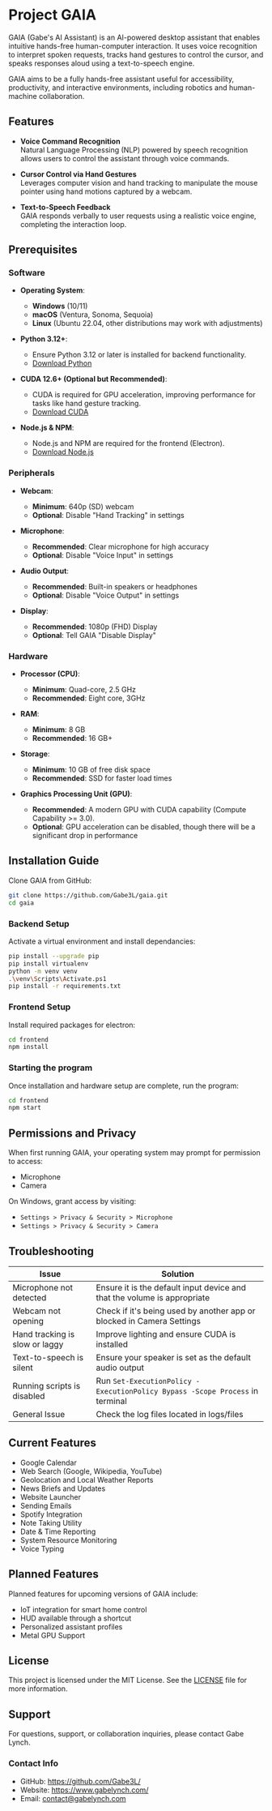 # Project GAIA

GAIA (Gabe's AI Assistant) is an AI-powered desktop assistant that enables intuitive hands-free human-computer interaction. It uses voice recognition to interpret spoken requests, tracks hand gestures to control the cursor, and speaks responses aloud using a text-to-speech engine.

GAIA aims to be a fully hands-free assistant useful for accessibility, productivity, and interactive environments, including robotics and human-machine collaboration.

## Features

- **Voice Command Recognition**  
  Natural Language Processing (NLP) powered by speech recognition allows users to control the assistant through voice commands.

- **Cursor Control via Hand Gestures**  
  Leverages computer vision and hand tracking to manipulate the mouse pointer using hand motions captured by a webcam.

- **Text-to-Speech Feedback**  
  GAIA responds verbally to user requests using a realistic voice engine, completing the interaction loop.

## Prerequisites

### Software

- **Operating System**:  
  - **Windows** (10/11)
  - **macOS** (Ventura, Sonoma, Sequoia)
  - **Linux** (Ubuntu 22.04, other distributions may work with adjustments)

- **Python 3.12+**:  
  - Ensure Python 3.12 or later is installed for backend functionality.  
  - [Download Python](https://www.python.org/downloads/)

- **CUDA 12.6+ (Optional but Recommended)**:  
  - CUDA is required for GPU acceleration, improving performance for tasks like hand gesture tracking.  
  - [Download CUDA](https://developer.nvidia.com/cuda-toolkit-archive/)

- **Node.js & NPM**:  
  - Node.js and NPM are required for the frontend (Electron).  
  - [Download Node.js](https://nodejs.org/en/download)

### Peripherals

- **Webcam**:  
  - **Minimum**: 640p (SD) webcam  
  - **Optional**: Disable "Hand Tracking" in settings
  
- **Microphone**:
  - **Recommended**: Clear microphone for high accuracy
  - **Optional**: Disable "Voice Input" in settings

- **Audio Output**:  
  - **Recommended**: Built-in speakers or headphones
  - **Optional**: Disable "Voice Output" in settings

- **Display**:
  - **Recommended**: 1080p (FHD) Display
  - **Optional**: Tell GAIA "Disable Display"

### Hardware

- **Processor (CPU)**:
  - **Minimum**: Quad-core, 2.5 GHz
  - **Recommended**: Eight core, 3GHz

- **RAM**:  
  - **Minimum**: 8 GB
  - **Recommended**: 16 GB+

- **Storage**:  
  - **Minimum**: 10 GB of free disk space  
  - **Recommended**: SSD for faster load times

- **Graphics Processing Unit (GPU)**:
  - **Recommended**: A modern GPU with CUDA capability (Compute Capability >= 3.0).  
  - **Optional**: GPU acceleration can be disabled, though there will be a significant drop in performance

## Installation Guide

Clone GAIA from GitHub:

```bash
git clone https://github.com/Gabe3L/gaia.git
cd gaia
```

### Backend Setup

Activate a virtual environment and install dependancies:
```bash
pip install --upgrade pip
pip install virtualenv
python -m venv venv
.\venv\Scripts\Activate.ps1
pip install -r requirements.txt
```

### Frontend Setup

Install required packages for electron:
```bash
cd frontend
npm install
```

### Starting the program

Once installation and hardware setup are complete, run the program:

```bash
cd frontend
npm start
```

## Permissions and Privacy
When first running GAIA, your operating system may prompt for permission to access:

- Microphone
- Camera

On Windows, grant access by visiting:

- ```Settings > Privacy & Security > Microphone```
- ```Settings > Privacy & Security > Camera```

## Troubleshooting

| **Issue**                        | **Solution**                                                                     |
|----------------------------------|----------------------------------------------------------------------------------|
| Microphone not detected          | Ensure it is the default input device and that the volume is appropriate         |
| Webcam not opening               | Check if it's being used by another app or blocked in Camera Settings            |
| Hand tracking is slow or laggy   | Improve lighting and ensure CUDA is installed                                    |
| Text-to-speech is silent         | Ensure your speaker is set as the default audio output                           |
| Running scripts is disabled      | Run ```Set-ExecutionPolicy -ExecutionPolicy Bypass -Scope Process``` in terminal |
| General Issue                    | Check the log files located in logs/files                                        |

## Current Features
- Google Calendar
- Web Search (Google, Wikipedia, YouTube)
- Geolocation and Local Weather Reports
- News Briefs and Updates
- Website Launcher
- Sending Emails
- Spotify Integration
- Note Taking Utility
- Date & Time Reporting
- System Resource Monitoring
- Voice Typing

## Planned Features

Planned features for upcoming versions of GAIA include:

- IoT integration for smart home control
- HUD available through a shortcut
- Personalized assistant profiles
- Metal GPU Support

## License
This project is licensed under the MIT License.
See the [LICENSE](LICENSE) file for more information.

## Support
For questions, support, or collaboration inquiries, please contact Gabe Lynch.

### Contact Info
- GitHub: https://github.com/Gabe3L/
- Website: https://www.gabelynch.com/
- Email: contact@gabelynch.com
